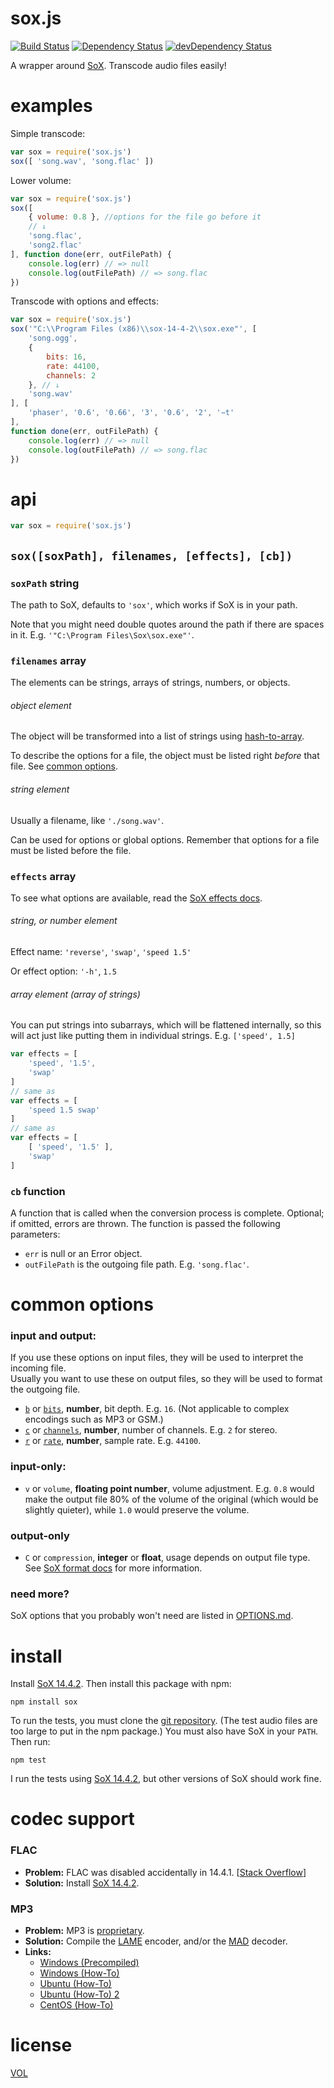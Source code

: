 # sox.js

[![Build Status](https://travis-ci.org/ArtskydJ/sox.js.svg)](https://travis-ci.org/ArtskydJ/sox.js)
[![Dependency Status](https://david-dm.org/ArtskydJ/sox.js.svg)](https://david-dm.org/ArtskydJ/sox.js)
[![devDependency Status](https://david-dm.org/ArtskydJ/sox.js/dev-status.svg)](https://david-dm.org/ArtskydJ/sox.js#info=devDependencies)

A wrapper around [SoX][sox]. Transcode audio files easily!

# examples

Simple transcode:
```js
var sox = require('sox.js')
sox([ 'song.wav', 'song.flac' ])
```

Lower volume:
```js
var sox = require('sox.js')
sox([
	{ volume: 0.8 }, //options for the file go before it
	// ↓
	'song.flac',
	'song2.flac'
], function done(err, outFilePath) {
	console.log(err) // => null
	console.log(outFilePath) // => song.flac
})
```

Transcode with options and effects:
```js
var sox = require('sox.js')
sox('"C:\\Program Files (x86)\\sox-14-4-2\\sox.exe"', [
	'song.ogg',
	{
		bits: 16,
		rate: 44100,
		channels: 2
	}, // ↓
	'song.wav'
], [
	'phaser', '0.6', '0.66', '3', '0.6', '2', '−t'
],
function done(err, outFilePath) {
	console.log(err) // => null
	console.log(outFilePath) // => song.flac
})
```

# api
```js
var sox = require('sox.js')
```

## `sox([soxPath], filenames, [effects], [cb])`

### `soxPath` string

The path to SoX, defaults to `'sox'`, which works if SoX is in your path.

Note that you might need double quotes around the path if there are spaces in it. E.g. `'"C:\Program Files\Sox\sox.exe"'`.

### `filenames` array

The elements can be strings, arrays of strings, numbers, or objects.

###### object element

The object will be transformed into a list of strings using [hash-to-array][hta].

To describe the options for a file, the object must be listed right *before* that file. See [common options](#common-options).

###### string element

Usually a filename, like `'./song.wav'`.

Can be used for options or global options. Remember that options for a file must be listed before the file.

### `effects` array

To see what options are available, read the [SoX effects docs][sox-effects].

###### string, or number element

Effect name: `'reverse'`, `'swap'`, `'speed 1.5'`

Or effect option: `'-h'`, `1.5`

###### array element (array of strings)

You can put strings into subarrays, which will be flattened internally, so this will act just like putting them in individual strings. E.g. `['speed', 1.5]`


```js
var effects = [
	'speed', '1.5',
	'swap'
]
// same as
var effects = [
	'speed 1.5 swap'
]
// same as
var effects = [
	[ 'speed', '1.5' ],
	'swap'
]
```

### `cb` function

A function that is called when the conversion process is complete. Optional; if omitted, errors are thrown. The function is passed the following parameters:
- `err` is null or an Error object.
- `outFilePath` is the outgoing file path. E.g. `'song.flac'`.

# common options

### input and output:

If you use these options on input files, they will be used to interpret the incoming file.  
Usually you want to use these on output files, so they will be used to format the outgoing file.

- [`b`][bitdepth-arg] or [`bits`][bitdepth-arg], **number**, bit depth. E.g. `16`. (Not applicable to complex encodings such as MP3 or GSM.)
- [`c`][channel-arg] or [`channels`][channel-arg], **number**, number of channels. E.g. `2` for stereo.
- [`r`][samplerate-arg] or [`rate`][samplerate-arg], **number**, sample rate. E.g. `44100`.

### input-only:

- `v` or `volume`, **floating point number**, volume adjustment. E.g. `0.8` would make the output file 80% of the volume of the original (which would be slightly quieter), while `1.0` would preserve the volume.

### output-only

- `C` or `compression`, **integer** or **float**, usage depends on output file type. See [SoX format docs][sox-format] for more information.

### need more?

SoX options that you probably won't need are listed in [OPTIONS.md][options].

# install

Install [SoX 14.4.2][sox-1442]. Then install this package with npm:

```
npm install sox
```

To run the tests, you must clone the [git repository](https://github.com/ArtskydJ/sox). (The test audio files are too large to put in the npm package.) You must also have SoX in your `PATH`. Then run:

```
npm test
```

I run the tests using [SoX 14.4.2][sox-1442], but other versions of SoX should work fine.

# codec support

### FLAC

- **Problem:** FLAC was disabled accidentally in 14.4.1. [[Stack Overflow][so-flac]]
- **Solution:** Install [SoX 14.4.2][sox-1442].

### MP3

- **Problem:** MP3 is [proprietary](https://en.wikipedia.org/wiki/LAME#Patents_and_legal_issues).
- **Solution:** Compile the [LAME][lame] encoder, and/or the [MAD][mad] decoder.
- **Links:**
	- [Windows (Precompiled)](https://github.com/EaterOfCode/sux/tree/master/win_libs)
	- [Windows (How-To)](http://www.codeproject.com/Articles/33901/Compiling-SOX-with-Lame-and-Libmad-for-Windows)
	- [Ubuntu (How-To)](http://superuser.com/questions/421153/how-to-add-a-mp3-handler-to-sox)
	- [Ubuntu (How-To) 2](http://eggblog.invertedegg.com/?p=19)
	- [CentOS (How-To)](http://techblog.netwater.com/?p=4)

# license

[VOL](http://veryopenlicense.com)

[sox]:         http://sox.sourceforge.net/
[sox-1442]:    http://sourceforge.net/projects/sox/files/sox/14.4.2/
[sox-effects]: http://sox.sourceforge.net/sox.html#EFFECTS
[sox-format]:  http://sox.sourceforge.net/soxformat.html
[bitdepth-arg]:   https://en.wikipedia.org/wiki/Audio_bit_depth
[channel-arg]:    https://en.wikipedia.org/wiki/Audio_channel
[samplerate-arg]: https://en.wikipedia.org/wiki/Sampling_(signal_processing)#Sampling_rate
[options]: https://github.com/ArtskydJ/sox.js/blob/master/OPTIONS.md
[hta]:     https://github.com/ArtskydJ/hash-to-array
[lame]:    http://lame.sourceforge.net/
[mad]:     http://www.underbit.com/products/mad
[so-flac]: http://stackoverflow.com/questions/23382500/how-to-install-flac-support-flac-libraries-to-sox-in-windows/25755799
